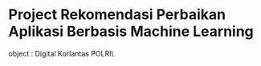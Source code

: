 # Project Rekomendasi Perbaikan Aplikasi Berbasis Machine Learning
object : Digital Korlantas POLRI\
